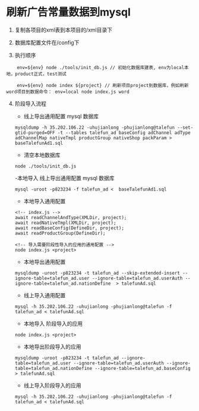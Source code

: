 # 刷新广告常量数据到mysql

1. 复制各项目的xml表到本项目的/xml目录下

2. 数据库配置文件在/config下

3. 执行顺序

```
    env=${env} node ./tools/init_db.js // 初始化数据库建表, env为local本地，product正式，test测试

    env=${env} node index ${project} // 刷新项目project到数据库，例如刷新word项目到数据命令： env=local node index.js word
```

4. 阶段导入流程

    - 线上导出通用配置 mysql 数据库

    ```
    mysqldump -h 35.202.106.22 -uhujianlong -phujianlong@talefun --set-gtid-purged=OFF -t --tables talefun_ad baseConfig adChannel adType adChannelMap nativeTmpl productGroup nativeShop packParam > baseTalefunAd1.sql
    ```

    - 清空本地数据库
    
    ```
    node ./tools/init_db.js
    ```

    -本地导入 线上导出通用配置 mysql 数据库
    
    ```
    mysql -uroot -p823234 -f talefun_ad <  baseTalefunAd1.sql
    ```
    
    - 本地导入通用配置
    
    ```
    <!-- index.js -->
    await readChannelAndType(XMLDir, project);
    await readNativeTmpl(XMLDir, project);
    await readBaseConfig(DefineDir, project);
    await readProductGroup(DefineDir);

    <!-- 导入需要阶段性导入的应用的通用配置 -->
    node index.js <project>
    ```

    - 本地导出通用配置
    
    ```
    mysqldump -uroot -p823234 -t talefun_ad --skip-extended-insert --ignore-table=talefun_ad.user --ignore-table=talefun_ad.userAuth --ignore-table=talefun_ad.nationDefine  > talefunAd.sql
    ```

    - 线上导入通用配置
    
    ```
    mysql -h 35.202.106.22 -uhujianlong -phujianlong@talefun -f talefun_ad < talefunAd.sql
    ```

    - 本地导入 阶段导入的应用
    
    ```
    node index.js <project>
    ```

    - 本地导出阶段导入的应用
    
    ```
    mysqldump -uroot -p823234 -t talefun_ad --ignore-table=talefun_ad.user --ignore-table=talefun_ad.userAuth --ignore-table=talefun_ad.nationDefine --ignore-table=talefun_ad.baseConfig > talefunAd.sql
    ```

    - 线上导入阶段导入的应用
    
    ```
    mysql -h 35.202.106.22 -uhujianlong -phujianlong@talefun -f talefun_ad < talefunAd.sql
    ```
